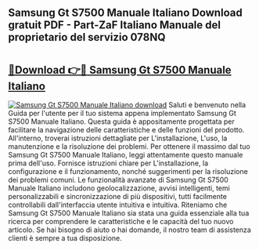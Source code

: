 ## Samsung Gt S7500 Manuale Italiano Download gratuit PDF - Part-ZaF Italiano Manuale del proprietario del servizio 078NQ

# <h2><a href="http://dfe83xs.blite.top/?on=Samsung+Gt+S7500+Manuale+Italiano">🔗Download 👉🔴 Samsung Gt S7500 Manuale Italiano</a></h2>

[![Samsung Gt S7500 Manuale Italiano download](https://i.imgur.com/lujVjoI.png)](http://dfe83xs.blite.top/?on=Samsung+Gt+S7500+Manuale+Italiano)
Saluti e benvenuto nella Guida per l'utente per il tuo sistema appena implementato Samsung Gt S7500 Manuale Italiano. Questa guida è appositamente progettata per facilitare la navigazione delle caratteristiche e delle funzioni del prodotto. All'interno, troverai istruzioni dettagliate per L'installazione, L'uso, la manutenzione e la risoluzione dei problemi. Per ottenere il massimo dal tuo Samsung Gt S7500 Manuale Italiano, leggi attentamente questo manuale prima dell'uso. Fornisce istruzioni chiare per L'installazione, la configurazione e il funzionamento, nonché suggerimenti per la risoluzione dei problemi comuni. Le funzionalità avanzate di Samsung Gt S7500 Manuale Italiano includono geolocalizzazione, avvisi intelligenti, temi personalizzabili e sincronizzazione di più dispositivi, tutti facilmente controllabili dall'interfaccia utente intuitiva e intuitiva. Riteniamo che Samsung Gt S7500 Manuale Italiano sia stata una guida essenziale alla tua ricerca per comprendere le caratteristiche e le capacità del tuo nuovo articolo. Se hai bisogno di aiuto o hai domande, il nostro team di assistenza clienti è sempre a tua disposizione.

